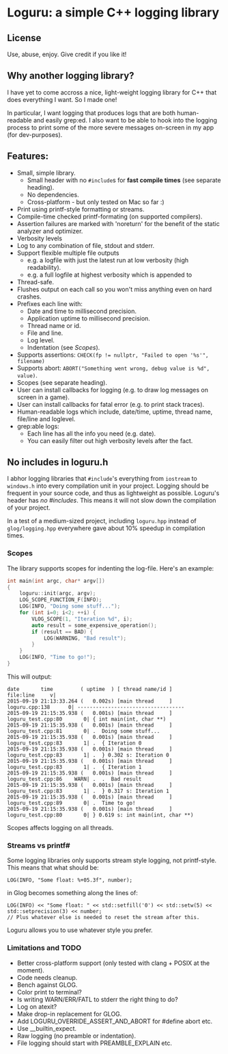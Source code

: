 # Loguru: a simple C++ logging library

## License
Use, abuse, enjoy. Give credit if you like it!

## Why another logging library?
I have yet to come accross a nice, light-weight logging library for C++ that does everything I want. So I made one!

In particular, I want logging that produces logs that are both human-readable and easily grep:ed. I also want to be able to hook into the logging process to print some of the more severe messages on-screen in my app (for dev-purposes).

## Features:
* Small, simple library.
	* Small header with no `#include`s for **fast compile times** (see separate heading).
	* No dependencies.
	* Cross-platform - but only tested on Mac so far :)
* Print using printf-style formatting or streams.
* Compile-time checked printf-formating (on supported compilers).
* Assertion failures are marked with 'noreturn' for the benefit of the static analyzer and optimizer.
* Verbosity levels
* Log to any combination of file, stdout and stderr.
* Support flexible multiple file outputs
	* e.g. a logfile with just the latest run at low verbosity (high readability).
	* e.g. a full logfile at highest verbosity which is appended to
* Thread-safe.
* Flushes output on each call so you won't miss anything even on hard crashes.
* Prefixes each line with:
  * Date and time to millisecond precision.
  * Application uptime to millisecond precision.
  * Thread name or id.
  * File and line.
  * Log level.
  * Indentation (see *Scopes*).
* Supports assertions: `CHECK(fp != nullptr, "Failed to open '%s'", filename)`
* Supports abort: `ABORT("Something went wrong, debug value is %d", value)`.
* Scopes (see separate heading).
* User can install callbacks for logging (e.g. to draw log messages on screen in a game).
* User can install callbacks for fatal error (e.g. to print stack traces).
* Human-readable logs which include, date/time, uptime, thread name, file/line and loglevel.
* grep:able logs:
	* Each line has all the info you need (e.g. date).
	* You can easily filter out high verbosity levels after the fact.


## No includes in loguru.h
I abhor logging libraries that `#include`'s everything from `iostream` to `windows.h` into every compilation unit in your project. Logging should be frequent in your source code, and thus as lightweight as possible. Loguru's header has *no #includes*. This means it will not slow down the compilation of your project.

In a test of a medium-sized project, including `loguru.hpp` instead of `glog/logging.hpp` everywhere gave about 10% speedup in compilation times.

### Scopes
The library supports scopes for indenting the log-file. Here's an example:

``` C++
int main(int argc, char* argv[])
{
	loguru::init(argc, argv);
	LOG_SCOPE_FUNCTION_F(INFO);
	LOG(INFO, "Doing some stuff...");
	for (int i=0; i<2; ++i) {
		VLOG_SCOPE(1, "Iteration %d", i);
		auto result = some_expensive_operation();
		if (result == BAD) {
			LOG(WARNING, "Bad result");
		}
	}
	LOG(INFO, "Time to go!");
}
```

This will output:

```
date       time         ( uptime  ) [ thread name/id ]                 file:line     v|
2015-09-19 21:13:33.264 (   0.002s) [main thread     ]           loguru.cpp:138      0| -----------------------------------
2015-09-19 21:15:35.938 (   0.001s) [main thread     ]      loguru_test.cpp:80       0| { int main(int, char **)
2015-09-19 21:15:35.938 (   0.001s) [main thread     ]      loguru_test.cpp:81       0| .  Doing some stuff...
2015-09-19 21:15:35.938 (   0.001s) [main thread     ]      loguru_test.cpp:83       1| .  { Iteration 0
2015-09-19 21:15:35.938 (   0.001s) [main thread     ]      loguru_test.cpp:83       1| .  } 0.302 s: Iteration 0
2015-09-19 21:15:35.938 (   0.001s) [main thread     ]      loguru_test.cpp:83       1| .  { Iteration 1
2015-09-19 21:15:35.938 (   0.001s) [main thread     ]      loguru_test.cpp:86    WARN| .  .  Bad result
2015-09-19 21:15:35.938 (   0.001s) [main thread     ]      loguru_test.cpp:83       1| .  } 0.317 s: Iteration 1
2015-09-19 21:15:35.938 (   0.001s) [main thread     ]      loguru_test.cpp:89       0| .  Time to go!
2015-09-19 21:15:35.938 (   0.001s) [main thread     ]      loguru_test.cpp:80       0| } 0.619 s: int main(int, char **)
```

Scopes affects logging on all threads.


### Streams vs printf#
Some logging libraries only supports stream style logging, not printf-style. This means that what should be:

```
LOG(INFO, "Some float: %+05.3f", number);
```

in Glog becomes something along the lines of:

```
LOG(INFO) << "Some float: " << std::setfill('0') << std::setw(5) << std::setprecision(3) << number;
// Plus whatever else is needed to reset the stream after this.
```

Loguru allows you to use whatever style you prefer.


### Limitations and TODO
* Better cross-platform support (only tested with clang + POSIX at the moment).
* Code needs cleanup.
* Bench against GLOG.
* Color print to terminal?
* Is writing WARN/ERR/FATL to stderr the right thing to do?
* Log on atexit?
* Make drop-in replacement for GLOG.
* Add LOGURU_OVERRIDE_ASSERT_AND_ABORT for #define abort etc.
* Use __builtin_expect.
* Raw logging (no preamble or indentation).
* File logging should start with PREAMBLE_EXPLAIN etc.
